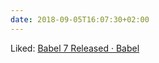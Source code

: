 ```yaml
---
date: 2018-09-05T16:07:30+02:00
---
```


Liked: [Babel 7 Released · Babel](https://babeljs.io/blog/2018/08/27/7.0.0)